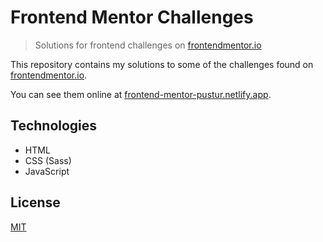 # Frontend Mentor Challenges

> Solutions for frontend challenges on [frontendmentor.io](https://www.frontendmentor.io/)

This repository contains my solutions to some of the challenges found on [frontendmentor.io](https://www.frontendmentor.io/).

You can see them online at [frontend-mentor-pustur.netlify.app](https://frontend-mentor-pustur.netlify.app/).

## Technologies

- HTML
- CSS (Sass)
- JavaScript

## License

[MIT](LICENSE)
